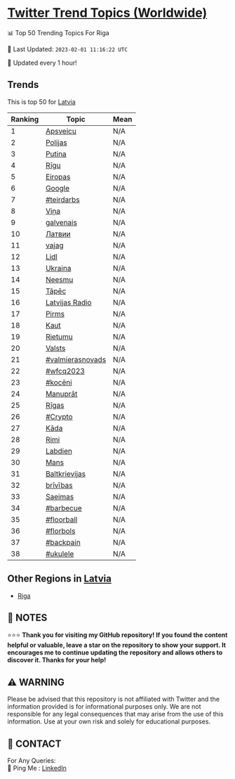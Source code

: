 [Twitter Trend Topics (Worldwide)](https://github.com/ErcinDedeoglu/Twitter-Trend-Topics)
==========


📊 Top 50 Trending Topics For Riga

📆 Last Updated: `2023-02-01 11:16:22 UTC`

🔧 Updated every 1 hour!


## Trends

This is top 50 for [Latvia](</Latvia>)

| Ranking | Topic | Mean |
| ------- | ------------ | ------------ |
| 1 | [Apsveicu](http://twitter.com/search?q=Apsveicu) | N/A |
| 2 | [Polijas](http://twitter.com/search?q=Polijas) | N/A |
| 3 | [Putina](http://twitter.com/search?q=Putina) | N/A |
| 4 | [Rīgu](http://twitter.com/search?q=R%c4%abgu) | N/A |
| 5 | [Eiropas](http://twitter.com/search?q=Eiropas) | N/A |
| 6 | [Google](http://twitter.com/search?q=Google) | N/A |
| 7 | [#teirdarbs](http://twitter.com/search?q=%23teirdarbs) | N/A |
| 8 | [Viņa](http://twitter.com/search?q=Vi%c5%86a) | N/A |
| 9 | [galvenais](http://twitter.com/search?q=galvenais) | N/A |
| 10 | [Латвии](http://twitter.com/search?q=%d0%9b%d0%b0%d1%82%d0%b2%d0%b8%d0%b8) | N/A |
| 11 | [vajag](http://twitter.com/search?q=vajag) | N/A |
| 12 | [Lidl](http://twitter.com/search?q=Lidl) | N/A |
| 13 | [Ukraina](http://twitter.com/search?q=Ukraina) | N/A |
| 14 | [Neesmu](http://twitter.com/search?q=Neesmu) | N/A |
| 15 | [Tāpēc](http://twitter.com/search?q=T%c4%81p%c4%93c) | N/A |
| 16 | [Latvijas Radio](http://twitter.com/search?q=Latvijas+Radio) | N/A |
| 17 | [Pirms](http://twitter.com/search?q=Pirms) | N/A |
| 18 | [Kaut](http://twitter.com/search?q=Kaut) | N/A |
| 19 | [Rietumu](http://twitter.com/search?q=Rietumu) | N/A |
| 20 | [Valsts](http://twitter.com/search?q=Valsts) | N/A |
| 21 | [#valmierasnovads](http://twitter.com/search?q=%23valmierasnovads) | N/A |
| 22 | [#wfcq2023](http://twitter.com/search?q=%23wfcq2023) | N/A |
| 23 | [#kocēni](http://twitter.com/search?q=%23koc%c4%93ni) | N/A |
| 24 | [Manuprāt](http://twitter.com/search?q=Manupr%c4%81t) | N/A |
| 25 | [Rīgas](http://twitter.com/search?q=R%c4%abgas) | N/A |
| 26 | [#Crypto](http://twitter.com/search?q=%23Crypto) | N/A |
| 27 | [Kāda](http://twitter.com/search?q=K%c4%81da) | N/A |
| 28 | [Rimi](http://twitter.com/search?q=Rimi) | N/A |
| 29 | [Labdien](http://twitter.com/search?q=Labdien) | N/A |
| 30 | [Mans](http://twitter.com/search?q=Mans) | N/A |
| 31 | [Baltkrievijas](http://twitter.com/search?q=Baltkrievijas) | N/A |
| 32 | [brīvības](http://twitter.com/search?q=br%c4%abv%c4%abbas) | N/A |
| 33 | [Saeimas](http://twitter.com/search?q=Saeimas) | N/A |
| 34 | [#barbecue](http://twitter.com/search?q=%23barbecue) | N/A |
| 35 | [#floorball](http://twitter.com/search?q=%23floorball) | N/A |
| 36 | [#florbols](http://twitter.com/search?q=%23florbols) | N/A |
| 37 | [#backpain](http://twitter.com/search?q=%23backpain) | N/A |
| 38 | [#ukulele](http://twitter.com/search?q=%23ukulele) | N/A |



## Other Regions in [Latvia](</Latvia>)

* [Riga](</Latvia/Riga.md>)



## 📝 NOTES

⭐⭐⭐ **Thank you for visiting my GitHub repository! If you found the content helpful or valuable, leave a star on the repository to show your support. It encourages me to continue updating the repository and allows others to discover it. Thanks for your help!**


## ⚠️ WARNING

Please be advised that this repository is not affiliated with Twitter and the information provided is for informational purposes only. We are not responsible for any legal consequences that may arise from the use of this information. Use at your own risk and solely for educational purposes.


## 📨 CONTACT

 For Any Queries:  
            🏓 Ping Me : [LinkedIn](https://www.linkedin.com/in/ercindedeoglu/)
